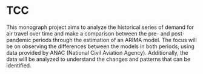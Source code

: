 # TCC
This monograph project aims to analyze the historical series of demand for air travel over time and make a comparison between the pre- and post-pandemic periods through the estimation of an ARIMA model. The focus will be on observing the differences between the models in both periods, using data provided by ANAC (National Civil Aviation Agency). Additionally, the data will be analyzed to understand the changes and patterns that can be identified.
